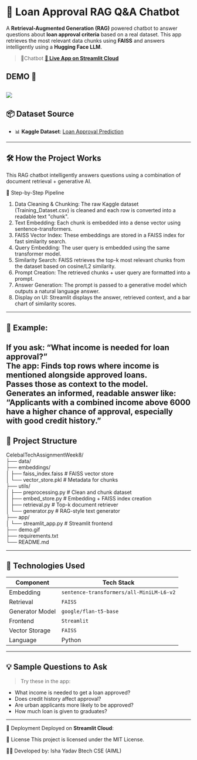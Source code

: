 # 💬 Loan Approval RAG Q&A Chatbot

A **Retrieval-Augmented Generation (RAG)** powered chatbot to answer questions about **loan approval criteria** based on a real dataset. This app retrieves the most relevant data chunks using **FAISS** and answers intelligently using a **Hugging Face LLM**.
> 🔗Chatbot **[🚀 Live App on Streamlit Cloud](https://loanapprovalchatbot.streamlit.app/)**

## DEMO 🎥 
![](demo.gif)
---
## 📦 Dataset Source

- 📊 **Kaggle Dataset**: [Loan Approval Prediction](https://www.kaggle.com/datasets/sonalisingh1411/loan-approval-prediction)
---

## 🛠️ How the Project Works
This RAG chatbot intelligently answers questions using a combination of document retrieval + generative AI.

🔁 Step-by-Step Pipeline
1. Data Cleaning & Chunking:	The raw Kaggle dataset (Training_Dataset.csv) is cleaned and each row is converted into a readable text "chunk".
2. Text Embedding:	Each chunk is embedded into a dense vector using sentence-transformers.
3. FAISS Vector Index:	These embeddings are stored in a FAISS index for fast similarity search.
4. Query Embedding:	The user query is embedded using the same transformer model.
5. Similarity Search:	FAISS retrieves the top-k most relevant chunks from the dataset based on cosine/L2 similarity.
6. Prompt Creation:	The retrieved chunks + user query are formatted into a prompt.
7. Answer Generation:	The prompt is passed to a generative model which outputs a natural language answer.
8. Display on UI:	Streamlit displays the answer, retrieved context, and a bar chart of similarity scores.
---
## 🧠 Example:
If you ask:
“What income is needed for loan approval?”<br>
The app:
Finds top rows where income is mentioned alongside approved loans.<br>
Passes those as context to the model.<br>
Generates an informed, readable answer like:
“Applicants with a combined income above 6000 have a higher chance of approval, especially with good credit history.”
---
## 📁 Project Structure

CelebalTechAssignmentWeek8/<br>
├── data/<br>
├── embeddings/<br>
│ ├── faiss_index.faiss # FAISS vector store<br>
│ └── vector_store.pkl # Metadata for chunks<br>
├── utils/<br>
│ ├── preprocessing.py # Clean and chunk dataset<br>
│ ├── embed_store.py # Embedding + FAISS index creation<br>
│ ├── retrieval.py # Top-k document retriever<br>
│ └── generator.py # RAG-style text generator<br>
├── app/<br>
│ └── streamlit_app.py # Streamlit frontend<br>
├── demo.gif<br>
├── requirements.txt<br>
└── README.md <br>

---

## 🔧 Technologies Used

| Component             | Tech Stack                                       |
|----------------------|--------------------------------------------------|
| Embedding            | `sentence-transformers/all-MiniLM-L6-v2`         |
| Retrieval            | `FAISS`                                          |
| Generator Model      | `google/flan-t5-base`                            |
| Frontend             | `Streamlit`                                      |
| Vector Storage       | `FAISS`                                          |
| Language             | Python                                           |

---

## 💡 Sample Questions to Ask

> Try these in the app:

- What income is needed to get a loan approved?
- Does credit history affect approval?
- Are urban applicants more likely to be approved?
- How much loan is given to graduates?

---

🚀 Deployment
Deployed on **Streamlit Cloud**:


📄 License 
This project is licensed under the MIT License.


👩‍💻 Developed by: 
Isha Yadav Btech CSE (AIML)
